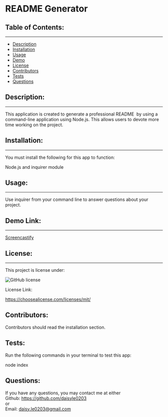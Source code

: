 # README Generator

## Table of Contents:

---

- [Description](#description)
- [Installation](#installation)
- [Usage](#usage)
- [Demo](#demo)
- [License](#license)
- [Contributors](#contributors)
- [Tests](#tests)
- [Questions](#questions)

## Description:

---

This application is created to generate a professional README  by using a command-line application using Node.js. This allows users to devote more time working on the project.

## Installation:

---

You must install the following for this app to function:

Node.js and inquirer module

## Usage:

---

Use inquirer from your command line to answer questions about your project.

## Demo Link:

---

[Screencastify](https://drive.google.com/file/d/1rkTnSc0OGjL4_A1vY9j8mV6DBQL4sn9p/view)

## License:

---

This project is license under:

![GitHub license](https://img.shields.io/github/license/Naereen/StrapDown.js.svg)

License Link:

https://choosealicense.com/licenses/mit/

## Contributors:

Contributors should read the installation section.

## Tests:

Run the following commands in your terminal to test this app:

node index

## Questions:

If you have any questions, you may contact me at either <br>
Github: https://github.com/daisyle0203
<br>
or
<br>
Email: daisy.le0203@gmail.com
